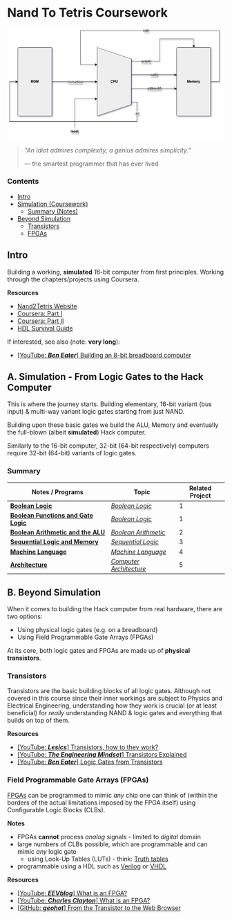 # Nand To Tetris Coursework

![title img](img/simplicity.png)

> *"An idiot admires complexity, a genius admires simplicity."*
>
> &mdash; the smartest programmer that has ever lived 

### Contents
* [Intro](#intro)
* [Simulation (Coursework)](#a-simulation---from-logic-gates-to-the-hack-computer)
    * [Summary (Notes)](#summary)
* [Beyond Simulation](#b-beyond-simulation)
    * [Transistors](#transistors)
    * [FPGAs](#field-programmable-gate-arrays-fpgas)

## Intro
Building a working, **simulated** *16*-bit computer from first principles. Working through the chapters/projects using Coursera.

**Resources**
* [Nand2Tetris Website](https://www.nand2tetris.org/)
* [Coursera: Part I](https://www.coursera.org/learn/build-a-computer)
* [Coursera: Part II](https://www.coursera.org/learn/nand2tetris2)
* [HDL Survival Guide](https://www.nand2tetris.org/hdl-survival-guide)

If interested, see also (note: **very long**):
* [[YouTube: ***Ben Eater***] Building an 8-bit breadboard computer](https://www.youtube.com/playlist?list=PLowKtXNTBypGqImE405J2565dvjafglHU)

## A. Simulation - From Logic Gates to the Hack Computer
This is where the journey starts. Building elementary, 16-bit variant (bus input) & multi-way variant logic gates starting from just NAND.

Building upon these basic gates we build the ALU, Memory and eventually the full-blown (albeit **simulated**) Hack computer.

Similarly to the 16-bit computer, 32-bit (64-bit respectively) computers require 32-bit (64-bit) variants of logic gates.

### Summary
|Notes / Programs|Topic|Related Project|
|---|---|---|
|[**Boolean Logic**](notes/bool.md)|[*Boolean Logic*](https://drive.google.com/file/d/1MY1buFHo_Wx5DPrKhCNSA2cm5ltwFJzM/view)|1|
|[**Boolean Functions and Gate Logic**](notes/gates.md)|[*Boolean Logic*](https://drive.google.com/file/d/1MY1buFHo_Wx5DPrKhCNSA2cm5ltwFJzM/view)|1|
|[**Boolean Arithmetic and the ALU**](notes/alu.md)|[*Boolean Arithmetic*](https://drive.google.com/file/d/1ie9s3GjM2TrvL7PrEZJ00gEwezgNLOBm/view)|2|
|[**Sequential Logic and Memory**](notes/memory.md)|[*Sequential Logic*](https://drive.google.com/file/d/1boFooygPrxMX-AxzogFYIZ-8QsZiDz96/view)|3|
|[**Machine Language**](notes/machine_lang.md/)|[*Machine Language*](https://drive.google.com/file/d/1HxjPmIZkFHl-BVW3qoz8eD9dqEuEyuBI/view)|4|
|[**Architecture**](notes/architecture.md)|[*Computer Architecture*](https://drive.google.com/file/d/1nEptWuRpFF9zmqlKYq6s1UfDB_dd16vx/view)|5|

## B. Beyond Simulation
When it comes to building the Hack computer from real hardware, there are two options:
* Using physical logic gates (e.g. on a breadboard)
* Using Field Programmable Gate Arrays (FPGAs)

At its core, both logic gates and FPGAs are made up of **physical transistors**.

### Transistors
Transistors are the basic building blocks of all logic gates. Although not covered in this course since their inner workings are subject to Physics and Electrical Engineering, understanding how they work is crucial (or at least beneficial) for *really* understanding NAND & logic gates and everything that builds on top of them.

**Resources**
* [[YouTube: ***Lesics***] Transistors, how to they work?](https://www.youtube.com/watch?v=7ukDKVHnac4&ab_channel=Lesics)
* [[YouTube: ***The Engineering Mindset***] Transistors Explained](https://www.youtube.com/watch?v=J4oO7PT_nzQ&ab_channel=TheEngineeringMindset)
* [[YouTube: ***Ben Eater***] Logic Gates from Transistors](https://www.youtube.com/watch?v=sTu3LwpF6XI&list=PLEJ4ZX3tdB692QvbCDnn6wrJGU0kTMY8P&index=2&ab_channel=BenEater)

### Field Programmable Gate Arrays (FPGAs)
[FPGAs](https://en.wikipedia.org/wiki/Field-programmable_gate_array) can be programmed to mimic *any* chip one can think of (within the borders of the actual limitations imposed by the FPGA itself) using Configurable Logic Blocks (CLBs).

**Notes**
* FPGAs **cannot** process *analog* signals - limited to *digital* domain
* large numbers of CLBs possible, which are programmable and can mimic *any* logic gate
    * using Look-Up Tables (LUTs) - think: [Truth tables](https://en.wikipedia.org/wiki/Truth_table#Binary_operations)
* programmable using a HDL such as [Verilog](https://en.wikipedia.org/wiki/Verilog) or [VHDL](https://en.wikipedia.org/wiki/VHDL)

**Resources**
* [[YouTube: ***EEVblog***] What is an FPGA?](https://www.youtube.com/watch?v=gUsHwi4M4xE&ab_channel=EEVblog)
* [[YouTube: ***Charles Clayton***] What is an FPGA?](https://www.youtube.com/watch?v=iHg0mmIg0UU&ab_channel=CharlesClayton)
* [[GitHub: ***geohot***] From the Transistor to the Web Browser](https://github.com/geohot/fromthetransistor)
